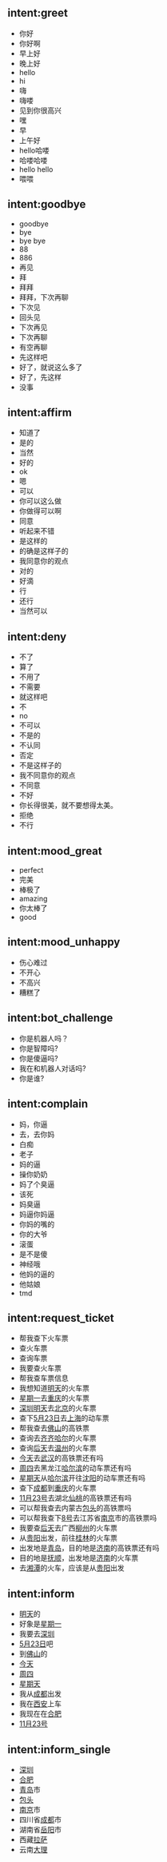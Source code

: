 ## intent:greet
- 你好
- 你好啊
- 早上好
- 晚上好
- hello
- hi
- 嗨
- 嗨喽
- 见到你很高兴
- 嘿
- 早
- 上午好
- hello哈喽
- 哈喽哈喽
- hello hello
- 喂喂

## intent:goodbye
- goodbye
- bye
- bye bye
- 88
- 886
- 再见
- 拜
- 拜拜
- 拜拜，下次再聊
- 下次见
- 回头见
- 下次再见
- 下次再聊
- 有空再聊
- 先这样吧
- 好了，就说这么多了
- 好了，先这样
- 没事

## intent:affirm
- 知道了
- 是的
- 当然
- 好的
- ok
- 嗯
- 可以
- 你可以这么做
- 你做得可以啊
- 同意
- 听起来不错
- 是这样的
- 的确是这样子的
- 我同意你的观点
- 对的
- 好滴
- 行
- 还行
- 当然可以

## intent:deny
- 不了
- 算了
- 不用了
- 不需要
- 就这样吧
- 不
- no
- 不可以
- 不是的
- 不认同
- 否定
- 不是这样子的
- 我不同意你的观点
- 不同意
- 不好
- 你长得很美，就不要想得太美。
- 拒绝
- 不行

## intent:mood_great
- perfect
- 完美
- 棒极了
- amazing
- 你太棒了
- good

## intent:mood_unhappy
- 伤心难过
- 不开心
- 不高兴
- 糟糕了

## intent:bot_challenge
- 你是机器人吗？
- 你是智障吗?
- 你是傻逼吗?
- 我在和机器人对话吗?
- 你是谁?

## intent:complain
- 妈，你逼
- 去，去你妈
- 白痴
- 老子
- 妈的逼
- 操你奶奶
- 妈了个臭逼
- 该死
- 妈臭逼
- 妈逼你妈逼
- 你妈的嘴的
- 你的大爷
- 滚蛋
- 是不是傻
- 神经哦
- 他妈的逼的
- 他姑娘
- tmd


## intent:request_ticket
- 帮我查下火车票
- 查火车票
- 查询车票
- 我要查火车票
- 帮我查车票信息
- 我想知道[明天](date_time)的火车票
- [星期一](date_time)去[重庆](end)的火车票
- [深圳](start)[明天](date_time)去[北京](end)的火车票
- 查下[5月23日](date_time)去[上海](end)的动车票
- 帮我查去[佛山](end)的高铁票
- 查询去[齐齐哈尔](end)的火车票
- 查询[后天](date_time)去[温州](end)的火车票
- [今天](date_time)去[武汉](end)的高铁票还有吗
- [周四](date_time)去黑龙江[哈尔滨](end)的动车票还有吗
- [星期天](date_time)从[哈尔滨](start)开往[沈阳](end)的动车票还有吗
- 查下[成都](start)到[重庆](end)的火车票 
- [11月23号](date_time)去湖北[仙桃](end)的高铁票还有吗
- 可以帮我查去内蒙古[包头](end)的高铁票吗
- 可以帮我查下[8号](date_time)去江苏省[南京](end)市的高铁票吗
- 我要查[后天](date_time)去广西[柳州](end)的火车票
- 从[贵阳](start)出发，前往[桂林](end)的火车票
- 出发地是[青岛](start)，目的地是[济南](end)的高铁票还有吗
- 目的地是[抚顺](end)，出发地是[济南](start)的火车票
- 去[湘潭](end)的火车，应该是从[贵阳](start)出发

## intent:inform
- [明天](date_time)的
- 好象是[星期一](date_time)
- 我要去[深圳](end)
- [5月23日](date_time)吧
- 到[佛山](end)的
- [今天](date_time)
- [周四](date_time)
- [星期天](date_time)
- 我从[成都](start)出发
- 我在[西安](start)上车
- 我现在在[合肥](start)
- [11月23号](date_time)
## intent:inform_single
- [深圳](start)
- [合肥](start)
- [青岛](end)市
- [包头](start)
- [南京](end)市
- 四川省[成都](start)市
- 湖南省[岳阳](start)市
- 西藏[拉萨](end)
- 云南[大理](end)
